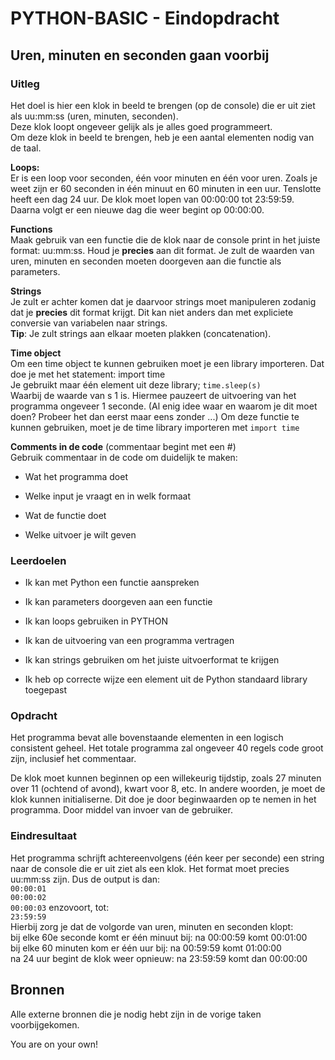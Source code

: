 # PYTHON-BASIC - Eindopdracht

## Uren, minuten en seconden gaan voorbij

### Uitleg

Het doel is hier een klok in beeld te brengen (op de console) die er uit ziet
als uu:mm:ss (uren, minuten, seconden).  
Deze klok loopt ongeveer gelijk als je alles goed programmeert.  
Om deze klok in beeld te brengen, heb je een aantal elementen nodig van de taal.

**Loops:**  
Er is een loop voor seconden, één voor minuten en één voor uren. Zoals je weet
zijn er 60 seconden in één minuut en 60 minuten in een uur. Tenslotte heeft een
dag 24 uur. De klok moet lopen van 00:00:00 tot 23:59:59. Daarna volgt er een
nieuwe dag die weer begint op 00:00:00.

**Functions**  
Maak gebruik van een functie die de klok naar de console print in het juiste
format: uu:mm:ss. Houd je **precies** aan dit format. Je zult de waarden van
uren, minuten en seconden moeten doorgeven aan die functie als parameters.

**Strings**  
Je zult er achter komen dat je daarvoor strings moet manipuleren zodanig dat je
**precies** dit format krijgt. Dit kan niet anders dan met expliciete conversie
van variabelen naar strings.  
**Tip**: Je zult strings aan elkaar moeten plakken (concatenation).

**Time object**  
Om een time object te kunnen gebruiken moet je een library importeren. Dat doe
je met het statement: import time  
Je gebruikt maar één element uit deze library; `time.sleep(s)`  
Waarbij de waarde van s 1 is. Hiermee pauzeert de uitvoering van het programma
ongeveer 1 seconde. (Al enig idee waar en waarom je dit moet doen? Probeer het
dan eerst maar eens zonder ...) Om deze functie te kunnen gebruiken, moet je de
time library importeren met `import time`

**Comments in de code** (commentaar begint met een \#)  
Gebruik commentaar in de code om duidelijk te maken:

- Wat het programma doet

- Welke input je vraagt en in welk formaat

- Wat de functie doet

- Welke uitvoer je wilt geven

### Leerdoelen

- Ik kan met Python een functie aanspreken

- Ik kan parameters doorgeven aan een functie

- Ik kan loops gebruiken in PYTHON

- Ik kan de uitvoering van een programma vertragen

- Ik kan strings gebruiken om het juiste uitvoerformat te krijgen

- Ik heb op correcte wijze een element uit de Python standaard library
toegepast

### Opdracht

Het programma bevat alle bovenstaande elementen in een logisch consistent
geheel. Het totale programma zal ongeveer 40 regels code groot zijn, inclusief het commentaar.

De klok moet kunnen beginnen op een willekeurig tijdstip, zoals 27 minuten over 11 (ochtend of avond), kwart voor 8, etc. In andere woorden, je moet de klok
kunnen initialiserne. Dit doe je door beginwaarden op te nemen in het programma.
Door middel van invoer van de gebruiker.

### Eindresultaat

Het programma schrijft achtereenvolgens (één keer per seconde) een string naar
de console die er uit ziet als een klok. Het format moet precies uu:mm:ss zijn.
Dus de output is dan:  
`00:00:01`  
`00:00:02`  
`00:00:03` enzovoort, tot:  
`23:59:59`  
Hierbij zorg je dat de volgorde van uren, minuten en seconden klopt:  
bij elke 60e seconde komt er één minuut bij: na 00:00:59 komt 00:01:00  
bij elke 60 minuten kom er één uur bij: na 00:59:59 komt 01:00:00  
na 24 uur begint de klok weer opnieuw: na 23:59:59 komt dan 00:00:00

## Bronnen

Alle externe bronnen die je nodig hebt zijn in de vorige taken voorbijgekomen.

You are on your own!
